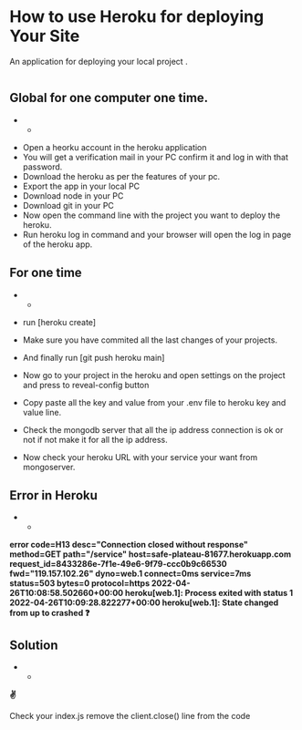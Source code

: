 # How to use Heroku for deploying Your Site
An application for deploying your local project .
`````javascript
`````

## Global for one computer one time.
- - 
* Open a heorku account in the heroku application
* You will get a verification mail in your PC confirm it and log in with that password.
* Download the heroku as per the features of your pc.
* Export the app in your local PC
* Download node in your PC
* Download git in your PC
* Now open the command line with the project you want to deploy the heroku.
* Run heroku log in command and your browser will open the log in page of the heroku app.


## For one time 
- - 
* run [heroku create]
* Make sure you have commited all the last changes of your projects.
* And finally run [git push heroku main]

* Now go to your project in the heroku and open settings on the project and press to reveal-config button

* Copy paste all the key and value from your .env file to heroku key and value line.

* Check the mongodb server that all the ip address connection is ok or not if not make it for all the ip address.
* Now check your heroku URL with your service your want from mongoserver.



## Error  in Heroku
- - 
 __error code=H13 desc="Connection closed without response" method=GET path="/service" host=safe-plateau-81677.herokuapp.com request_id=8433286e-7f1e-49e6-9f79-ccc0b9c66530 fwd="119.157.102.26" dyno=web.1 connect=0ms service=7ms status=503 bytes=0 protocol=https
2022-04-26T10:08:58.502660+00:00 heroku[web.1]: Process exited with status 1
2022-04-26T10:09:28.822277+00:00 heroku[web.1]: State changed from up to crashed :question:__

## Solution
- - 
__:v:__

Check your index.js remove the client.close() line from the code


